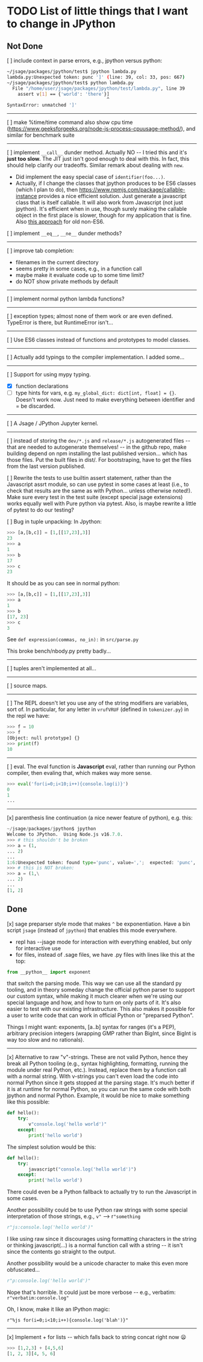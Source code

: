 # TODO List of little things that I want to change in JPython

## Not Done

[ ] include context in parse errors, e.g., jpython versus python:
```bash
~/jsage/packages/jpython/test$ jpython lambda.py
lambda.py:Unexpected token: punc ']' (line: 39, col: 33, pos: 667)
~/jsage/packages/jpython/test$ python lambda.py
  File "/home/user/jsage/packages/jpython/test/lambda.py", line 39
    assert v[1] == {'world': 'there'}]
                                     ^
SyntaxError: unmatched ']'
```

---

[ ] make %time/time command also show cpu time (https://www.geeksforgeeks.org/node-js-process-cpuusage-method/), and similar for benchmark suite

---


[ ] implement `__call__` dunder method.  Actually NO -- I tried this and it's **just too slow.** The JIT just isn't good enough to deal with this.  In fact, this should help clarify our tradeoffs.  Similar remark about dealing with `new`.
  - Did implement the easy special case of `identifier(foo...)`.
  - Actually, if I change the classes that jpython produces to be ES6 classes (which I plan to do), then https://www.npmjs.com/package/callable-instance provides a nice efficient solution.  Just generate a javascript class that is itself callable.  It will also work from Javascript (not just jpython).  It's efficient when in use, though surely making the callable object in the first place is slower, though for my application that is fine.  Also [this approach](https://stackoverflow.com/questions/19335983/can-you-make-an-object-callable) for old non-ES6.


[ ] implement `__eq__`, `__ne__` dunder methods?

---

[ ] improve tab completion:

- filenames in the current directory
- seems pretty in some cases, e.g., in a function call
- maybe make it evaluate code up to some time limit?
- do NOT show private methods by default

---

[ ] implement normal python lambda functions?

---

[ ] exception types; almost none of them work or are even defined.  TypeError is there, but RuntimeError isn't...

---

[ ] Use ES6 classes instead of functions and prototypes to model classes.

---

[ ] Actually add typings to the compiler implementation. 
I added some...

---

[ ] Support for using mypy typing.

- [x] function declarations
- [ ] type hints for vars, e.g. `my_global_dict: dict[int, float] = {}`.   Doesn't work now.  Just need to make everything between identifier and = be discarded.

---

[ ] A Jsage / JPython Jupyter kernel.

---

[ ] instead of storing the `dev/*.js` and `release/*.js` autogenerated files -- that are needed to autogenerate themselves! -- in the github repo, make building depend on npm installing the last published version... which has those files.    Put the built files in dist/.  For bootstraping, have to get the files from the last version published.

[ ] Rewrite the tests to use builtin assert statement, rather than the Javascript assrt module, so can use pytest in some cases at least (i.e., to check that results are the same as with Python... unless otherwise noted!).  Make sure every test in the test suite (except special jsage extensions) works equally well with Pure python via pytest.    Also, is maybe rewrite a little of pytest to do our testing?

[ ] Bug in tuple unpacking:
In Jpython:

```py
>>> [a,[b,c]] = [1,[[17,23],3]]
23
>>> a
1
>>> b
17
>>> c
23
```

It should be as you can see in normal python:

```py
>>> [a,[b,c]] = [1,[[17,23],3]]
>>> a
1
>>> b
[17, 23]
>>> c
3
```

See `def expression(commas, no_in):` in `src/parse.py`

This broke bench/nbody.py pretty badly...

---

[ ] tuples aren't implemented at all...

---

[ ] source maps.

---

[ ] The REPL doesn't let you use any of the string modifiers are variables, sort of. In particular, for any letter in `vrufVRUF` (defined in `tokenizer.py`) in the repl we have:

```py
>>> f = 10
>>> f
[Object: null prototype] {}
>>> print(f)
10
```

---

[ ] eval.  The eval function is **Javascript** eval, rather than running our Python compiler, then evaling that, which makes way more sense.

```py
>>> eval('for(i=0;i<10;i++){console.log(i)}')
0
1
...
```

---

[x] parenthesis line continuation (a nice newer feature of python), e.g. this:

```py
~/jsage/packages/jpython$ jpython
Welcome to JPython.  Using Node.js v16.7.0.
>>> # this shouldn't be broken
>>> a = (1,
... 2)
... 
1:6:Unexpected token: found type='punc', value=',';  expected: 'punc', possible value=')'
>>> # this is NOT broken:
>>> a = (1,\
... 2)
... 
[1, 2]
```

## Done

[x] sage preparser style mode that makes `^` be exponentiation. Have a bin script `jsage` (instead of `jpython`) that enables this mode everywhere.

- repl has --jsage mode for interaction with everything enabled, but only for interactive use
- for files, instead of .sage files, we have .py files with lines like this at the top:

```py
from __python__ import exponent
```

that switch the parsing mode. This way we can use all the standard py tooling,
and in theory someday change the official python parser to support our custom
syntax, while making it much clearer when we're using our special language and
how, and how to turn on only parts of it. It's also easier to test with
our existing infrastructure. This also makes it possible for a user to write
code that can work in official Python or "preparsed Python".

Things I might want: exponents, [a..b] syntax for ranges (it's a PEP), arbitrary precision integers (wrapping GMP rather than BigInt, since BigInt is way too slow and no rationals).

---

[x] Alternative to raw "v"-strings. These are not valid Python, hence they break all Python tooling (e.g., syntax highlighting, formatting, running the module under real Python, etc.). Instead, replace them by a function call with a normal string. With v-strings you can't even load the code into normal Python since it gets stopped at the parsing stage. It's much better if it is at runtime for normal Python, so you can run the same code with both jpython and normal Python. Example, it would be nice to make something like this possible:

```py
def hello():
    try:
        v"console.log('hello world')"
    except:
        print('hello world')
```

The simplest solution would be this:

```py
def hello():
    try:
        javascript("console.log('hello world')")
    except:
        print('hello world')
```

There could even be a Python fallback to actually try to run the Javascript in some cases.

Another possibility could be to use Python raw strings with some special interpretation of those strings, e.g., `v"` --&gt; r`"something`

```py
r"js:console.log('hello world')"
```

I like using raw since it discourages using formatting characters in the string or thinking javascript(...) is a normal function call with a string -- it isn't since the contents go straight to the output.

Another possibility would be a unicode character to make this even more obfuscated...

```py
r"ρ:console.log('hello world')"
```

Nope that's horrible. It could just be more verbose -- e.g., verbatim: `r"verbatim:console.log"`

Oh, I know, make it like an IPython magic:

```by
r"%js for(i=0;i<10;i++){console.log('blah')}"
```

---

[x] Implement + for lists -- which falls back to string concat right now :frowning:

```py
>>> [1,2,3] + [4,5,6]
[1, 2, 3][4, 5, 6]
```
